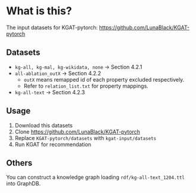 # What is this?
The input datasets for KGAT-pytorch: https://github.com/LunaBlack/KGAT-pytorch

## Datasets
* ```kg-all, kg-mal, kg-wikidata, none``` -> Section 4.2.1
* ```all-ablation_outX``` -> Section 4.2.2
  * ```outX``` means remapped id of each property excluded respectively.
  * Refer to ```relation_list.txt``` for property mappings.
* ```kg-all-text``` -> Section 4.2.3

##  Usage
1. Download this datasets
2. Clone https://github.com/LunaBlack/KGAT-pytorch
3. Replace ```KGAT-pytorch/datasets``` with  ```kgat-input/datasets```
4. Run KGAT for recommendation

## Others
You can construct a knowledge graph loading ```rdf/kg-all-text_1204.ttl``` into GraphDB.
